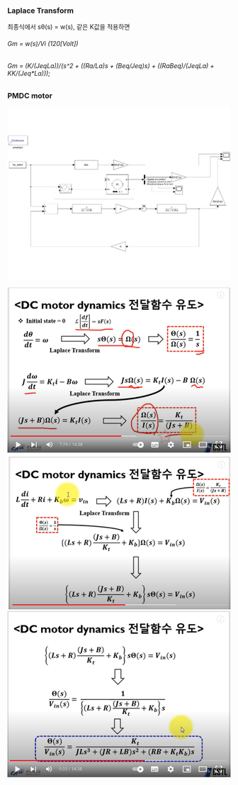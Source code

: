### Laplace Transform
최종식에서 sθ(s)  =  w(s), 같은 K값을 적용하면 

###### Gm = w(s)/Vi (120[Volt])
###### Gm = (K/(Jeq*La))/(s^2 + ((Ra/La)*s + (Beq/Jeq)*s) + ((Ra*Beq)/(Jeq*La) + K*K/(Jeq*La))); 


### PMDC motor
![motor_control2](./image/PMDC_motor_1.jpg)

![motor_control2](./image/motor_control2.png)
![motor_control3](./image/motor_control3.png)
![motor_control4](./image/motor_control4.png)

